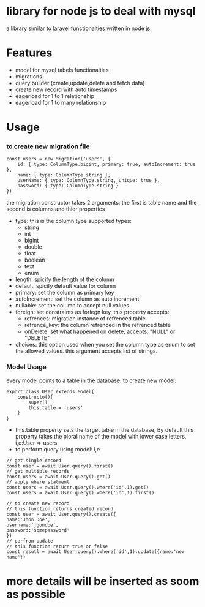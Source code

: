 # library for node js to deal with mysql 
a library similar to laravel functionalties written in node js

# Features
- model for mysql tabels functionalties
- migrations
- query builder (create,update,delete and fetch data)
- create new record with auto timestamps
- eagerload for 1 to 1 relationship
- eagerload for 1 to many relationship

# Usage
### to create new migration file
```
const users = new Migration('users', {
    id: { type: ColumnType.bigint, primary: true, autoIncrement: true },
    name: { type: ColumnType.string },
    userName: { type: ColumnType.string, unique: true },
    password: { type: ColumnType.string }
})
```
the migration constructor takes 2 arguments: the first is table name and the second is columns and thier properties
- type: this is the column type
supported types:
    - string
    - int
    - bigint
    - double
    - float
    - boolean
    - text
    - enum
- length: spicify the length of the column 
- default: spicify default value for column
- primary: set the column as primary key
- autoIncrement: set the column as auto increment
- nullable: set the column to accept null values
- foreign: set constraints as foriegn key, this property accepts:
    - refrences: migration instance of refrenced table
    - refrence_key: the column refrenced in the refrenced table
    - onDelete: set what happened on delete, accepts: "NULL" or "DELETE"
- choices: this option used when you set the column type as enum to set the allowed values. this argument accepts list of strings.

### Model Usage
every model points to a table in the database.
to create new model:
```
export class User extends Model{
    constructo(){
        super()
        this.table = 'users'
    }
}
```
- this.table property sets the target table in the database, By default this property takes the ploral name of the model with lower case letters, i,e:User => users
- to perform query using model: i,e
```
// get single record
const user = await User.query().first()
// get multiple records
const users = await User.query().get()
// apply where statment
const users = await User.query().where('id',1).get()
const users = await User.query().where('id',1).first()

// to create new record
// this function returns created record
const user = await User.query().create({
name:'Jhon Doe',
username:'jgondoe',
password:'somepassword'
})
// perfrom update
// this function return true or false
const resutl = await User.query().where('id',1).update({name:'new name'})
```
# more details will be inserted as soom as possible
